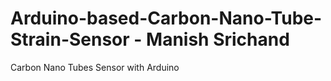 # Arduino-based-Carbon-Nano-Tube-Strain-Sensor - Manish Srichand
Carbon Nano Tubes Sensor with Arduino
